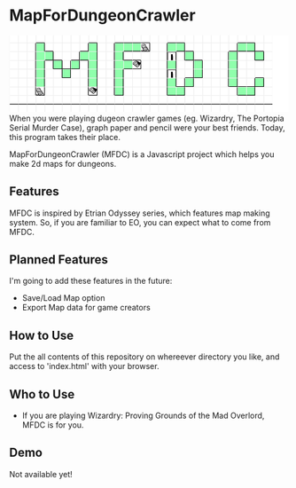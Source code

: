# MapForDungeonCrawler
![alt text](assets/MFDC.png "Logo")
When you were playing dugeon crawler games (eg. Wizardry, The Portopia Serial Murder Case),
graph paper and pencil were your best friends. Today, this program takes their place.

MapForDungeonCrawler (MFDC) is a Javascript project which helps you make 2d maps for dungeons.

## Features
MFDC is inspired by Etrian Odyssey series, which features map making system.
So, if you are familiar to EO, you can expect what to come from MFDC.

## Planned Features
I'm going to add these features in the future:
* Save/Load Map option
* Export Map data for game creators


## How to Use
Put the all contents of this repository on whereever directory you like,
and access to 'index.html' with your browser.

## Who to Use
* If you are playing Wizardry: Proving Grounds of the Mad Overlord, MFDC is for you.

## Demo
Not available yet!
